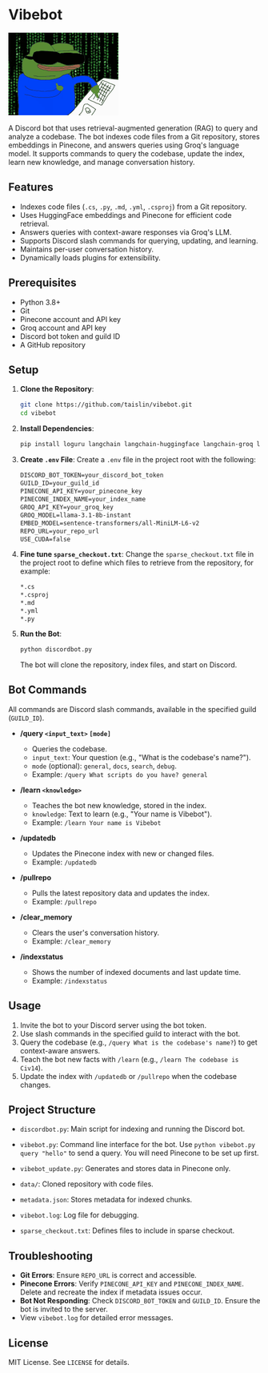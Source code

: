 # Vibebot

![vibebot](vibebot.gif)

A Discord bot that uses retrieval-augmented generation (RAG) to query and analyze a codebase. The bot indexes code files from a Git repository, stores embeddings in Pinecone, and answers queries using Groq's language model. It supports commands to query the codebase, update the index, learn new knowledge, and manage conversation history.

## Features

-   Indexes code files (`.cs`, `.py`, `.md`, `.yml`, `.csproj`) from a Git repository.
-   Uses HuggingFace embeddings and Pinecone for efficient code retrieval.
-   Answers queries with context-aware responses via Groq's LLM.
-   Supports Discord slash commands for querying, updating, and learning.
-   Maintains per-user conversation history.
-   Dynamically loads plugins for extensibility.

## Prerequisites

-   Python 3.8+
-   Git
-   Pinecone account and API key
-   Groq account and API key
-   Discord bot token and guild ID
-   A GitHub repository

## Setup

1. **Clone the Repository**:

    ```bash
    git clone https://github.com/taislin/vibebot.git
    cd vibebot
    ```

2. **Install Dependencies**:

    ```bash
    pip install loguru langchain langchain-huggingface langchain-groq langchain-pinecone pinecone groq gitpython tree-sitter tree-sitter-c-sharp colorama rank_bm25
    ```

3. **Create `.env` File**:
   Create a `.env` file in the project root with the following:

    ```
    DISCORD_BOT_TOKEN=your_discord_bot_token
    GUILD_ID=your_guild_id
    PINECONE_API_KEY=your_pinecone_key
    PINECONE_INDEX_NAME=your_index_name
    GROQ_API_KEY=your_groq_key
    GROQ_MODEL=llama-3.1-8b-instant
    EMBED_MODEL=sentence-transformers/all-MiniLM-L6-v2
    REPO_URL=your_repo_url
    USE_CUDA=false
    ```

4. **Fine tune `sparse_checkout.txt`**:
   Change the `sparse_checkout.txt` file in the project root to define which files to retrieve from the repository, for example:

    ```
    *.cs
    *.csproj
    *.md
    *.yml
    *.py
    ```

5. **Run the Bot**:
    ```bash
    python discordbot.py
    ```
    The bot will clone the repository, index files, and start on Discord.

## Bot Commands

All commands are Discord slash commands, available in the specified guild (`GUILD_ID`).

-   **/query `<input_text>` `[mode]`**

    -   Queries the codebase.
    -   `input_text`: Your question (e.g., "What is the codebase's name?").
    -   `mode` (optional): `general`, `docs`, `search`, `debug`.
    -   Example: `/query What scripts do you have? general`

-   **/learn `<knowledge>`**

    -   Teaches the bot new knowledge, stored in the index.
    -   `knowledge`: Text to learn (e.g., "Your name is Vibebot").
    -   Example: `/learn Your name is Vibebot`

-   **/updatedb**

    -   Updates the Pinecone index with new or changed files.
    -   Example: `/updatedb`

-   **/pullrepo**

    -   Pulls the latest repository data and updates the index.
    -   Example: `/pullrepo`

-   **/clear_memory**

    -   Clears the user's conversation history.
    -   Example: `/clear_memory`

-   **/indexstatus**
    -   Shows the number of indexed documents and last update time.
    -   Example: `/indexstatus`

## Usage

1. Invite the bot to your Discord server using the bot token.
2. Use slash commands in the specified guild to interact with the bot.
3. Query the codebase (e.g., `/query What is the codebase's name?`) to get context-aware answers.
4. Teach the bot new facts with `/learn` (e.g., `/learn The codebase is Civ14`).
5. Update the index with `/updatedb` or `/pullrepo` when the codebase changes.

## Project Structure

-   `discordbot.py`: Main script for indexing and running the Discord bot.
-   `vibebot.py`: Command line interface for the bot. Use `python vibebot.py query "hello"` to send a query. You will need Pinecone to be set up first.
-   `vibebot_update.py`: Generates and stores data in Pinecone only.

-   `data/`: Cloned repository with code files.
-   `metadata.json`: Stores metadata for indexed chunks.
-   `vibebot.log`: Log file for debugging.
-   `sparse_checkout.txt`: Defines files to include in sparse checkout.

## Troubleshooting

-   **Git Errors**: Ensure `REPO_URL` is correct and accessible.
-   **Pinecone Errors**: Verify `PINECONE_API_KEY` and `PINECONE_INDEX_NAME`. Delete and recreate the index if metadata issues occur.
-   **Bot Not Responding**: Check `DISCORD_BOT_TOKEN` and `GUILD_ID`. Ensure the bot is invited to the server.
-   View `vibebot.log` for detailed error messages.

## License

MIT License. See `LICENSE` for details.
